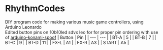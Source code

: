 # RhythmCodes
DIY program code for making various music game controllers, using Arduino Leonardo\
Edited button pins on 10b10led sdvx leo for for proper pin ordering with use of [arduino-konami-spoof](https://github.com/veroxzik/arduino-konami-spoof)
| Button | Pin |
| --- | --- |
| BT-A | 5 |
| BT-B | 7 |
| BT-C | 9 |
| BT-D | 11 |
| FX-L | A1 |
| FX-R | A3 |
| START | A5 |

